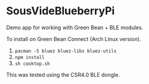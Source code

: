 # SousVideBlueberryPi

Demo app for working with Green Bean + BLE modules.

To install on Green Bean Connect (Arch Linux version).

1. ```pacman -S bluez bluez-libs bluez-utils```
2. ```npm install```
3. ```sh cooktop.sh```

This was tested using the CSR4.0 BLE dongle.
